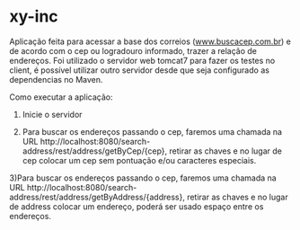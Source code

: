 # xy-inc
Aplicação feita para acessar a base dos correios (www.buscacep.com.br) e de acordo com o cep ou logradouro informado, trazer a relação de endereços.
Foi utilizado o servidor web tomcat7 para fazer os testes no client, é possível utilizar outro servidor desde que seja configurado as dependencias no Maven.

Como executar a aplicação:

1) Inicie o servidor

2) Para buscar os endereços passando o cep, faremos uma chamada na URL http://localhost:8080/search-address/rest/address/getByCep/{cep}, retirar as chaves e no lugar de cep colocar um cep sem pontuação e/ou caracteres especiais.

3)Para buscar os endereços passando o cep, faremos uma chamada na URL http://localhost:8080/search-address/rest/address/getByAddress/{address}, retirar as chaves e no lugar de address colocar um endereço, poderá ser usado espaço entre os endereços.


